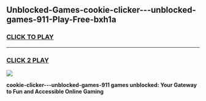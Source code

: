 
## Unblocked-Games-cookie-clicker---unblocked-games-911-Play-Free-bxh1a
<h3>
<a href="https://premium76.site?title=cookie-clicker---unblocked-games-911&ref=23A">CLICK TO PLAY</a></h3>
<hr>

<h3>
<a href="https://premium76.site?title=cookie-clicker---unblocked-games-911&ref=23A">CLICK 2 PLAY</a>
  
</h3>

<a href="https://premium76.site?title=cookie-clicker---unblocked-games-911&ref=23A"><img src="https://clearcache.store/games.png"></a>


**cookie-clicker---unblocked-games-911 games unblocked: Your Gateway to Fun and Accessible Online Gaming**
